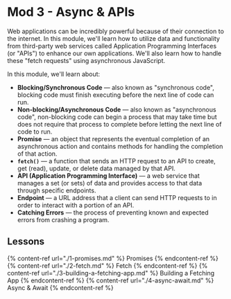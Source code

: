 # Mod 3 - Async & APIs

Web applications can be incredibly powerful because of their connection to the internet. In this module, we'll learn how to utilize data and functionality from third-party web services called Application Programming Interfaces (or "APIs") to enhance our own applications. We'll also learn how to handle these "fetch requests" using asynchronous JavaScript.

In this module, we'll learn about:

* **Blocking/Synchronous Code** — also known as "synchronous code", blocking code must finish executing before the next line of code can run.
* **Non-blocking/Asynchronous Code** — also known as "asynchronous code", non-blocking code can begin a process that may take time but does not require that process to complete before letting the next line of code to run.
* **Promise** — an object that represents the eventual completion of an asynchronous action and contains methods for handling the completion of that action.
* **`fetch()`** — a function that sends an HTTP request to an API to create, get (read), update, or delete data managed by that API.
* **API (Application Programming Interface)** — a web service that manages a set (or sets) of data and provides access to that data through specific endpoints.
* **Endpoint** — a URL address that a client can send HTTP requests to in order to interact with a portion of an API.
* **Catching Errors** — the process of preventing known and expected errors from crashing a program.

## Lessons

{% content-ref url="./1-promises.md" %} Promises {% endcontent-ref %}
{% content-ref url="./2-fetch.md" %} Fetch {% endcontent-ref %}
{% content-ref url="./3-building-a-fetching-app.md" %} Building a Fetching App {% endcontent-ref %}
{% content-ref url="./4-async-await.md" %} Async & Await {% endcontent-ref %}